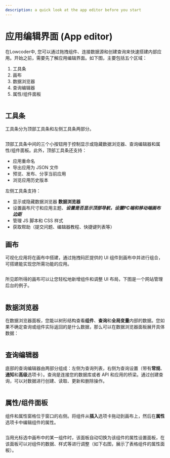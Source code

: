 ```yaml
---
description: a quick look at the app editor before you start
---
```


# 应用编辑界面 (App editor)

在Lowcoder中, 您可以通过拖拽组件、连接数据源和创建查询来快速搭建内部应用。开始之前，需要先了解应用编辑界面。如下图，主要包括五个区域：

1. 工具条
2. 画布
3. 数据浏览器
4. 查询编辑器
5. 属性/组件面板

<figure><img src="../.gitbook/assets/image (24).png" alt=""><figcaption></figcaption></figure>

## 工具条

工具条分为顶部工具条和左侧工具条两部分。

<figure><img src="../.gitbook/assets/image (27).png" alt=""><figcaption></figcaption></figure>

顶部工具条中间的三个小按钮用于控制显示或隐藏数据浏览器、查询编辑器和属性/组件面板。此外，顶部工具条还支持：

* 应用重命名
* 导出应用为 JSON 文件
* 预览、发布、分享当前应用
* 浏览应用历史版本

左侧工具条支持：

* 显示或隐藏数据浏览器 **数据浏览器**
* 设置画布尺寸和应用主题、***设置是否显示顶部导航，设置PC端和移动端画布边距***
* 管理 JS 脚本和 CSS 样式
* 获取帮助（提交问题、编辑器教程、快捷键列表等）

## 画布

可视化应用将在画布中搭建，通过拖拽码匠提供的 UI 组件到画布中并进行组合，可搭建能实现您所需功能的应用。

<figure><img src="../.gitbook/assets/canvas.gif" alt=""><figcaption></figcaption></figure>

所见即所得的画布可以让您轻松地新增组件和调整 UI 布局，下图是一个网站管理后台的例子。

<figure><img src="../.gitbook/assets/4.png" alt=""><figcaption></figcaption></figure>

## 数据浏览器

在数据浏览器面板，您能以树形结构查看**组件**、**查询**和**全局变量**内部的数据。您如果不确定查询或组件实际返回的是什么数据，那么可以在数据浏览器面板展开具体数据：

<figure><img src="../.gitbook/assets/data-browser.gif" alt=""><figcaption></figcaption></figure>

## 查询编辑器

底部的查询编辑器由两部分组成：左侧为查询列表，右侧为查询设置（带有**常规**、**通知**和**高级**选项卡）。查询是连接您的数据库或者 API 和应用的桥梁。通过创建查询，可以对数据进行创建、读取、更新和删除操作。

<figure><img src="../.gitbook/assets/image (21).png" alt=""><figcaption></figcaption></figure>

## 属性/组件面板

组件和属性窗格位于窗口的右侧。将组件从**插入**选项卡拖动到画布上，然后在**属性**选项卡中编辑组件的属性。

<img src="../.gitbook/assets/image (33).png" alt="" data-size="original">

当用光标选中画布中的某一组件时，该面板自动切换为该组件的属性设置面板，在该面板可以对组件的数据、样式等进行调整（如下右图，展示了表格组件的属性面板）。
